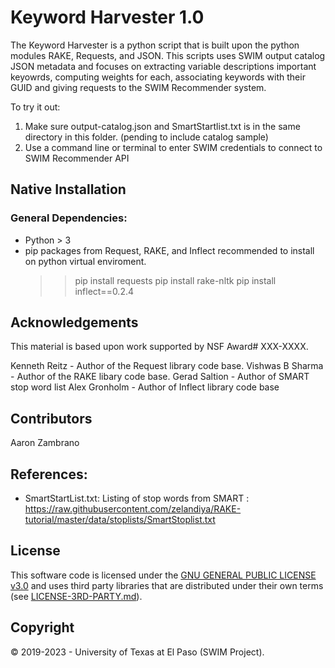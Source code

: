 # Keyword Harvester 1.0
The Keyword Harvester is a python script that is built upon the python modules RAKE, Requests, and JSON. This scripts uses SWIM output catalog JSON metadata and focuses on extracting variable descriptions important keyowrds, computing weights for each, associating keywords with their GUID and giving requests to the SWIM Recommender system. 

To try it out:
1) Make sure output-catalog.json and SmartStartlist.txt is in the same directory in this folder. (pending to include catalog sample)
2) Use a command line or terminal to enter SWIM credentials to connect to SWIM Recommender API

## Native Installation

### General Dependencies:
+ Python > 3
+ pip packages from Request, RAKE, and Inflect  recommended to install on python virtual enviroment.
    >> pip install requests
    >> pip install rake-nltk
    >> pip install inflect==0.2.4
    
## Acknowledgements
This material is based upon work supported by NSF Award# XXX-XXXX.

Kenneth Reitz - Author of the Request library code base.
Vishwas B Sharma - Author of the RAKE libary code base.
Gerad Saltion - Author of SMART stop word list
Alex Gronholm - Author of Inflect library code base

## Contributors
Aaron Zambrano

## References:
+ SmartStartList.txt: Listing of stop words from SMART : https://raw.githubusercontent.com/zelandiya/RAKE-tutorial/master/data/stoplists/SmartStoplist.txt

## License 
This software code is licensed under the [GNU GENERAL PUBLIC LICENSE v3.0](./../LICENSE) and uses third party libraries that are distributed under their own terms (see [LICENSE-3RD-PARTY.md](./LICENSE-3RD-PARTY.md)).

## Copyright
© 2019-2023 - University of Texas at El Paso (SWIM Project).


